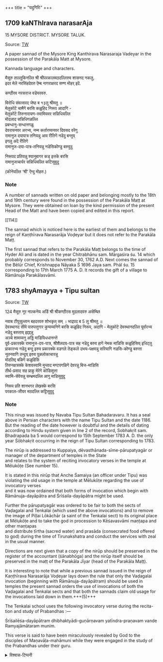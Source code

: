 +++
title = "यदुगिरिः"
+++
## 1709 kaNThIrava narasarAja
15
MYSORE DISTRICT. 
MYSORE TALUK.

Source: [TW](https://archive.org/details/dli.ministry.09552/page/113/mode/1up)

A paper sannad of the Mysore King Kanthirava Narasaraja Vadeyar in the possession of the Parakāla Matt at Mysore.

Kannada language and characters.

मैसूरु ताल्लूकिनल्लि श्री श्रीपरकालमठदल्लिरुव शासनद नकलु.  
इदर मेलॆ नरसिंहदेवरु ऎम्ब नागराक्षरद सण्ण मॊहर् इदॆ.

कण्ठीरव नरसराज वडॆयरवरु.

विरोधि संवत्सरद जेष्ठ ब १३लु श्रीमतु ॥  
मेलुकोटॆ चामैगॆ बरसि कळुहिद निरूप आदागि -  
मेलुकोटॆ तिरुनारायण-स्वामियवर सन्निधियल्लि  
मॊदलाद सन्निधिगळल्लि  
प्रबन्धानु-सन्धानगळु  
देवरायनवर अरभ्य, नम्म कर्तारय्यनवर दिवसद वरॆगु  
रामानुज दयापात्र तनियन्नु आव रीतिगॆ नडॆदु बन्तुय्  
इगलु अदॆ रीतिगॆ  
रामानुज-दया-पात्र-तनियन्नु नडॆसिकॊण्डु बरुवुदु  

निरूपद प्रतियन्नु श्यानुबागर कड् इत्तकॆ बरसि  
रामानुजाचार्यर सन्निधियल्लि कटिसुवुदु
    
(कॊनॆयल्लि ‘श्री’ ऎन्दु मॊहरु.)


### Note

A number of sannads written on old paper and belonging mostly to the 18th and 19th century were found in the possession of the Parakāla Maṭṭ at Mysore. They were obtained on loan by the kind permission of the present Head of the Matt and have been copied and edited in this report.


[[114]]

The sannad which is noticed here is the earliest of them and belongs to the reign of Kaṇṭhīrava Narasarāja Voḍeyar but it does not refer to the Parakāla Maṭṭ.  

The first sannad that refers to the Parakāla Maṭṭ belongs to the time of Hyder Ali and is dated in the year Chitrabhānu sam. Mārgaśira śu. 14 which probably corresponds to November 30, 1762 A.D. Next comes the sannad of the Bēlūr Chief, Krishnappa Nāyaka Ś 1696 Jaya sam. Phāl śu. 15 corresponding to 17th March 1775 A. D. It records the gift of a village to Rāmānuja Parakālasvāmi.

## 1783 shyAmayya + Tipu sultan
Source: [TW](https://archive.org/details/dli.ministry.09552/page/124/mode/1up)

124
मैसूरु नूर 
नाल्कनॆय अर्डि श्री श्रीकण्ठीरस मुदलादवरु असॆम्ब्लि

नवाब टीपुसुल्तान बहदरवरु
शोभकृत् सम् । भाद्रपद ब 5 लु श्रीमतु ॥  
देवस्थानद सीमॆ पारुपत्तुगार कुप्पय्यनिगॆ बरसि कळुहिद निरूप, अदागि -
मेलुकोटॆ देवस्थानदल्लि पूर्वारभ्य नडॆदु बरुताय् इद्दद्दन्नु  
अञ्चे शामय्यनु अड्डि माडियिधधानन्त्तॆ  
पूर्व-प्रकारक्कॆ रामानुज-दय-पात्र, श्रीशैलदय-पात्र सह नडॆदु बरुव हागॆ नेमक माडिसि कळुहिसिय् इधिट्तु  
प्राकारभ्य नडॆदु बन्दु इरुव प्रकारक्कॆ वडगलॆ तॆङ्कलॆ उभय-पक्षवन्नु सरियागि नडसि-कॊण्डु बरुत्ता  
नूतनवागि तन्दुय् इरुव पुळलोकाचारन्नु  
मोदलिद्द बळिगॆ कळुहिसि  
तिरुनक्षत्रक्कॆ केशवस्वामि मुन्ताद मण्टपगळिगॆ देवरन्नु बिज-माडिसि  
तीर्थ-प्रसाद सह प्राकु मेरॆगॆ कॊडिसुत्ता  
स्वामि-सेवॆयन्नु सम्भ्रमदल्लि आगु माडिसुवुदु  

निरूप प्रति शानभगर लेखक्कॆ बरसि  
परकाल-जीयर मठदल्लि कट्टिसुवुदु

### Note

This nirup was issued by Navaba Tipu Sultan Bahadaravaru. It has a seal above in Persian characters with the name Tipu Sultan and the date 1186. But the reading of the date however is doubtful and the details of dating according to Hindu system given in line 2 of the record, Sobhakṛit sam. Bhadrapada ba 5 would correspond to 15th September 1783 A. D. the only year Śōbhakṛit occurring in the reign of Tipu Sultan corresponding to 1783.

The nirūp is addressed to Kuppaiya, dēvasthānada-sīme-pārupatyagār or manager of the department of temples in the State  
and relates to the system of reciting invocatory verses in the temple at Mēlukōṭe (See number 15).  

It is stated in this nirūp that Anche Śamaiya (an officer under Tipu) was violating the old usage in the temple at Mēlukōṭe regarding the use of invocatory verses  
and it was now ordained that both forms of invocation which begin with Rāmānuja-dayāpātra and Śrīśaila-dayāpātra might be used. 

Further the pārupatyagār was ordered to be fair to both the sects of Vaḍagalai and Tenkalai (which used the above invocations) and to remove the image of Piḷḷai Lōkāchār (a saint of the Tenkalai sect) to its original place at Mēlukōṭe 
and to take the god in procession to Kēśavasvāmi maṇṭapa and other maṇṭapas  
and distribute tīrtha (sacred water) and prasāda (consecrated food offered to god) during the time of Tirunakshatra and conduct the services with zeal in the usual manner.

Directions are next given that a copy of the nirūp should be preserved in the register of the accountant (śānabhōga) and the nirūp itself should be preserved in the maṭṭ of the Parakāla Jīyar (head of the Parakāla Maṭṭ).

It is interesting to note that while a previous sannad issued in the reign of Kaṇṭhīrava Narasarāja Voḍeyar lays down the rule that only the Vaḍagalai invocation (beginning with Rāmānuja-dayāpātram) should be used in temples the present sannad orders the use of invocations of both the Vaḍagalai and Tenkalai sects and that both the sannads claim old usage for the invocations laid down in them.+++(5)+++ 

The Tenkalai school uses the following invocatory verse during the recita- tion and study of Prabandhas :—

Śrīśailēśa-dayāpātram dhibhaktyādi-guṇārṇavam yatīndra-praṇavam vande Ramyajāmātaram munim. 

This verse is said to have been miraculously revealed by God to the disciples of Maṇavāḷa-mahāmuni while they were engaged in the study of the Prabandhas under their guru.

<details><summary>विश्वास-टिप्पनी</summary>

anche shyamaNNa, a tenkalai of bhAradvAja gotra had already interfered.  
vaDakalais complained, and got Tipu to order them to atleast be fair.

parakAla-maTha lore - 

- Issue was taken to tipus court by Parakala matha through the Rajamata.
- Tks managed to get concession via shyamaNNa, who was nonetheless scolded for show.

Later shyamaNNa was suspected of insurrection, and folks belonging to his bhAradvAja gotra were said to be massacred in melukoTe. (around 1783)  
Later still, his native village was given over to parakAla maTha (around 1793).
</details>
